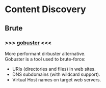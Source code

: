 # Content Discovery

## Brute
### >>> [gobuster](https://github.com/OJ/gobuster) <<<
More performant dirbuster alternative.<br>
Gobuster is a tool used to brute-force:

* URIs (directories and files) in web sites.
* DNS subdomains (with wildcard support).
* Virtual Host names on target web servers.
